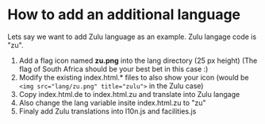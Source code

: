 # How to add an additional language

Lets say we want to add Zulu language as an example. Zulu langage code is
"zu".

1. Add a flag icon named <b>zu.png</b> into the lang directory (25 px height)
   (The flag of South Africa should be your best bet in this case :)
2. Modify the existing index.html.* files to also show your icon
   (would be `<img src="lang/zu.png" title="zulu">` in the Zulu case)
3. Copy index.html.de to index.html.zu and translate into Zulu langage
4. Also change the lang variable insite index.html.zu to "zu"
5. Finaly add Zulu translations into l10n.js and facilities.js


